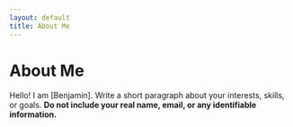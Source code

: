 ```yaml
---
layout: default
title: About Me
---
```

# About Me
Hello! I am [Benjamin].
Write a short paragraph about your interests, skills, or goals.
**Do not include your real name, email, or any identifiable information.**

